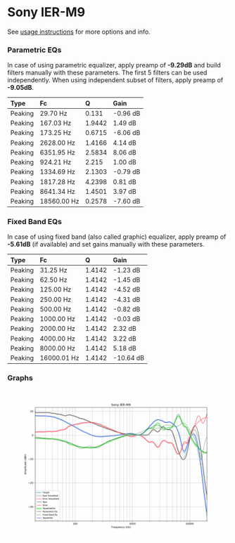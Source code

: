 # Sony IER-M9
See [usage instructions](https://github.com/jaakkopasanen/AutoEq#usage) for more options and info.

### Parametric EQs
In case of using parametric equalizer, apply preamp of **-9.29dB** and build filters manually
with these parameters. The first 5 filters can be used independently.
When using independent subset of filters, apply preamp of **-9.05dB**.

| Type    | Fc          |      Q | Gain     |
|:--------|:------------|:-------|:---------|
| Peaking | 29.70 Hz    | 0.131  | -0.96 dB |
| Peaking | 167.03 Hz   | 1.9442 | 1.49 dB  |
| Peaking | 173.25 Hz   | 0.6715 | -6.06 dB |
| Peaking | 2628.00 Hz  | 1.4166 | 4.14 dB  |
| Peaking | 6351.95 Hz  | 2.5834 | 8.06 dB  |
| Peaking | 924.21 Hz   | 2.215  | 1.00 dB  |
| Peaking | 1334.69 Hz  | 2.1303 | -0.79 dB |
| Peaking | 1817.28 Hz  | 4.2398 | 0.81 dB  |
| Peaking | 8641.34 Hz  | 1.4501 | 3.97 dB  |
| Peaking | 18560.00 Hz | 0.2578 | -7.60 dB |

### Fixed Band EQs
In case of using fixed band (also called graphic) equalizer, apply preamp of **-5.61dB**
(if available) and set gains manually with these parameters.

| Type    | Fc          |      Q | Gain      |
|:--------|:------------|:-------|:----------|
| Peaking | 31.25 Hz    | 1.4142 | -1.23 dB  |
| Peaking | 62.50 Hz    | 1.4142 | -1.45 dB  |
| Peaking | 125.00 Hz   | 1.4142 | -4.52 dB  |
| Peaking | 250.00 Hz   | 1.4142 | -4.31 dB  |
| Peaking | 500.00 Hz   | 1.4142 | -0.82 dB  |
| Peaking | 1000.00 Hz  | 1.4142 | -0.03 dB  |
| Peaking | 2000.00 Hz  | 1.4142 | 2.32 dB   |
| Peaking | 4000.00 Hz  | 1.4142 | 3.22 dB   |
| Peaking | 8000.00 Hz  | 1.4142 | 5.18 dB   |
| Peaking | 16000.01 Hz | 1.4142 | -10.64 dB |

### Graphs
![](./Sony%20IER-M9.png)